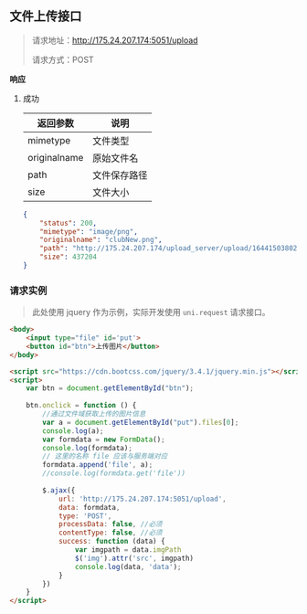 ## 文件上传接口

> 请求地址：http://175.24.207.174:5051/upload
>
> 请求方式：POST

**响应** 

1. 成功

   | 返回参数     | 说明         |
   | ------------ | ------------ |
   | mimetype     | 文件类型     |
   | originalname | 原始文件名   |
   | path         | 文件保存路径 |
   | size         | 文件大小     |

   ```json
   {
       "status": 200,
       "mimetype": "image/png",
       "originalname": "clubNew.png",
       "path": "http://175.24.207.174/upload_server/upload/1644150380236-clubNew.png",
       "size": 437204
   }
   ```

### 请求实例

> 此处使用 jquery 作为示例，实际开发使用 `uni.request` 请求接口。

```html
<body>
    <input type="file" id='put'>
    <button id="btn">上传图片</button>
</body>

<script src="https://cdn.bootcss.com/jquery/3.4.1/jquery.min.js"></script>
<script>
    var btn = document.getElementById("btn");
    
    btn.onclick = function () {
        //通过文件域获取上传的图片信息
        var a = document.getElementById("put").files[0];
        console.log(a);
        var formdata = new FormData();
        console.log(formdata);
        // 这里的名称 file 应该与服务端对应
        formdata.append('file', a);
        //console.log(formdata.get('file'))
 
        $.ajax({
            url: 'http://175.24.207.174:5051/upload',
            data: formdata,
            type: 'POST',
            processData: false, //必须
            contentType: false, //必须
            success: function (data) {
                var imgpath = data.imgPath
                $('img').attr('src', imgpath)
                console.log(data, 'data');
            }
        })
    }
</script>
```

